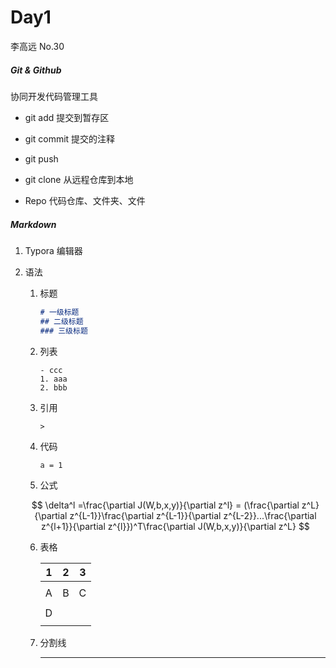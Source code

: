 # Day1

李高远 No.30

##### Git & Github

协同开发代码管理工具

- git add  提交到暂存区

- git commit  提交的注释

- git push 

- git clone 从远程仓库到本地

- Repo 代码仓库、文件夹、文件

  

##### Markdown

1. Typora  编辑器

2. 语法

   1. 标题

      ```markdown
      # 一级标题
      ## 二级标题
      ### 三级标题
      ```

   2. 列表

      ```
      - ccc
      1. aaa
      2. bbb
      ```

   3. 引用

      ```
      >
      ```

   4. 代码

      ```
      a = 1
      ```

   5. 公式

      
   $$
      \delta^l =\frac{\partial J(W,b,x,y)}{\partial z^l} = (\frac{\partial z^L}{\partial z^{L-1}}\frac{\partial z^{L-1}}{\partial z^{L-2}}...\frac{\partial z^{l+1}}{\partial z^{l}})^T\frac{\partial J(W,b,x,y)}{\partial z^L}
   $$
      
   
      
   
   6. 表格
   
      |  1   |  2   | 3    |
      | :--: | :--: | ---- |
      |      |      |      |
      |  A   |  B   | C    |
      |      |      |      |
      |  D   |      |      |
      |      |      |      |
   
   7. 分割线
   
      ***
   
      



